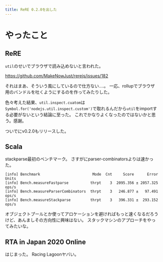```yaml
---
title: ReRE 0.2.0を出した
---
```


# やったこと

## ReRE

`util`のせいでブラウザで読み込めないと言われた。

<https://github.com/MakeNowJust/rerejs/issues/182>

それはまあ、そういう風にしているので仕方ない‥‥。
一応、rollupでブラウザ用のバンドルを吐くようにするのを作ってみたりした。

色々考えた結果、`util.inspect.cuatom`は`Symbol.for('nodejs.util.inspect.custom')`で取れるんだから`util`をimportする必要がないという結論に至った。
これでかなりよくなったのではないかと思う。感謝。

ついでにv0.2.0もリリースした。

## Scala

stackparse最初のベンチマーク。
さすがにparser-combinatorsよりは速かった。

```
[info] Benchmark                        Mode  Cnt     Score      Error  Units
[info] Bench.measureFastparse          thrpt    3  2095.356 ± 2057.325  ops/s
[info] Bench.measureParserCombinators  thrpt    3   246.877 ±   97.491  ops/s
[info] Bench.measureStackparse         thrpt    3   396.331 ±  293.152  ops/s
```

オブジェクトプールとか使ってアロケーションを避ければもっと速くなるだろうけど、あんましその方向性に興味はない。
スタックマシンのアプローチをやってみたいな。

## RTA in Japan 2020 Online

はじまった。
Racing Lagoonヤバい。

